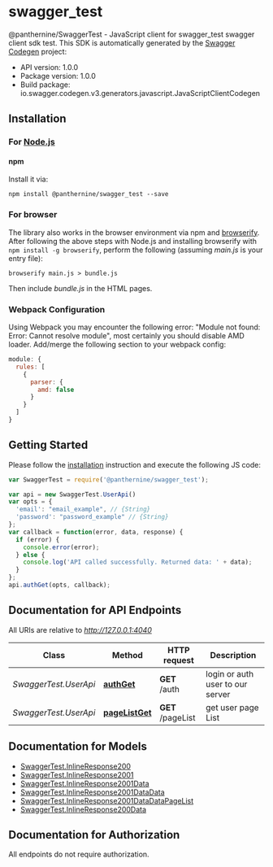 # swagger_test

@panthernine/SwaggerTest - JavaScript client for swagger_test
swagger client sdk test.
This SDK is automatically generated by the [Swagger Codegen](https://github.com/swagger-api/swagger-codegen) project:

- API version: 1.0.0
- Package version: 1.0.0
- Build package: io.swagger.codegen.v3.generators.javascript.JavaScriptClientCodegen

## Installation

### For [Node.js](https://nodejs.org/)

#### npm

Install it via:

```shell
npm install @panthernine/swagger_test --save
```

### For browser

The library also works in the browser environment via npm and [browserify](http://browserify.org/). After following
the above steps with Node.js and installing browserify with `npm install -g browserify`,
perform the following (assuming *main.js* is your entry file):

```shell
browserify main.js > bundle.js
```

Then include *bundle.js* in the HTML pages.

### Webpack Configuration

Using Webpack you may encounter the following error: "Module not found: Error:
Cannot resolve module", most certainly you should disable AMD loader. Add/merge
the following section to your webpack config:

```javascript
module: {
  rules: [
    {
      parser: {
        amd: false
      }
    }
  ]
}
```

## Getting Started

Please follow the [installation](#installation) instruction and execute the following JS code:

```javascript
var SwaggerTest = require('@panthernine/swagger_test');

var api = new SwaggerTest.UserApi()
var opts = { 
  'email': "email_example", // {String} 
  'password': "password_example" // {String} 
};
var callback = function(error, data, response) {
  if (error) {
    console.error(error);
  } else {
    console.log('API called successfully. Returned data: ' + data);
  }
};
api.authGet(opts, callback);
```

## Documentation for API Endpoints

All URIs are relative to *http://127.0.0.1:4040*

Class | Method | HTTP request | Description
------------ | ------------- | ------------- | -------------
*SwaggerTest.UserApi* | [**authGet**](docs/UserApi.md#authGet) | **GET** /auth | login or auth user to our server
*SwaggerTest.UserApi* | [**pageListGet**](docs/UserApi.md#pageListGet) | **GET** /pageList | get user page List

## Documentation for Models

 - [SwaggerTest.InlineResponse200](docs/InlineResponse200.md)
 - [SwaggerTest.InlineResponse2001](docs/InlineResponse2001.md)
 - [SwaggerTest.InlineResponse2001Data](docs/InlineResponse2001Data.md)
 - [SwaggerTest.InlineResponse2001DataData](docs/InlineResponse2001DataData.md)
 - [SwaggerTest.InlineResponse2001DataDataPageList](docs/InlineResponse2001DataDataPageList.md)
 - [SwaggerTest.InlineResponse200Data](docs/InlineResponse200Data.md)

## Documentation for Authorization

 All endpoints do not require authorization.

